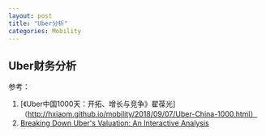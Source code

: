```yaml
---
layout: post
title: "Uber分析"
categories: Mobility
---
```


## Uber财务分析



参考：
1. [《Uber中国1000天：开拓、增长与竞争》翟葆光]（http://hxiaom.github.io/mobility/2018/09/07/Uber-China-1000.html）
2. [Breaking Down Uber's Valuation: An Interactive Analysis](https://www.forbes.com/sites/greatspeculations/2018/02/22/breaking-down-ubers-valuation-an-interactive-analysis/#22e46d304785)

